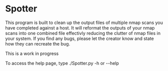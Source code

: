 # Spotter

This program is built to clean up the output files of multiple nmap scans you have completed against a host. 
It will reformat the outputs of your nmap scans into one combined file effectivly reducing the clutter of nmap files in your system.
If you find any bugs, please let the creator know and state how they can recreate the bug.

This is a work in progress

To access the help page, type ./Spotter.py -h or --help

